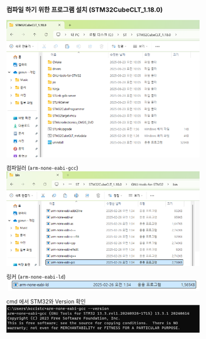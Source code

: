 
### 컴파일 하기 위한 프로그램 설치 (STM32CubeCLT_1.18.0)  

![]({4891395B-74F4-42E2-9F0B-89D3EB8411DC}.png)   

컴파일러 (`arm-none-eabi-gcc`)  
![]({782895A3-CB33-45A2-96B4-6BCC6A7B0D99}.png)

링커 (`arm-none-eabi-ld`)  
![]({73540C4A-7896-45E1-857B-009D7E81AF08}.png)

cmd 에서 STM32와 Version 확인
![]({2EE09E95-4964-4D1B-9DBF-70E5128423D7}.png)  


